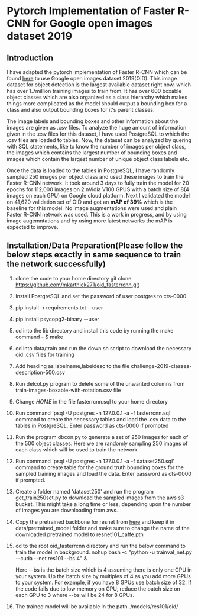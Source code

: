 # Pytorch Implementation of Faster R-CNN for Google open images dataset 2019

## Introduction

  I have adapted the pytorch implementation of Faster R-CNN which can be found [here](https://github.com/jwyang/faster-rcnn.pytorch) to use Google open images dataset 2019(OID). This image dataset for object detection is the largest available dataset right now, which has over 1.7million training images to train from. It has over 600 boxable object classes which are also organized as a class hierarchy which makes things more complicated as the model should output a bounding box for a class and also output bounding boxes for it's parent classes. 
  
 The image labels and bounding boxes and other information about the images are given as .csv files. To analyze the huge amount of information given in the .csv files for this dataset, I have used PostgreSQL to which the .csv files are loaded to tables. Now, the dataset can be analyzed by quering with SQL statements, like to know the number of images per object class, the images which contains the largest number of bounding boxes and images which contain the largest number of unique object class labels etc. 
 
 Once the data is loaded to the tables in PostgreSQL, I have randomly sampled 250 images per object class and used these images to train the Faster R-CNN network. It took around 3 days to fully train the model for 20 epochs for 112,000 images on 2 nVidia V100 GPUS with a batch size of 8(4 images on each GPU) on Google cloud platform. Next I validated the model on 41,620 validation set of OID and got an **mAP of 39%** which is the baseline for this model. No image augmentations were used and plain Faster R-CNN network was used. This is a work in progress, and by using image augemntations and by using more latest networks the mAP is expected to improve. 


## Installation/Data Preparation(Please follow the below steps exactly in same sequence to train the network successfully) 
1. clone the code to your home directory
  git clone https://github.com/mkarthick271/oid_fasterrcnn.git
2. Install PostgreSQL and set the password of user postgres to cts-0000

3. pip install -r requirements.txt --user

4. pip install psycopg2-binary --user

5. cd into the lib directory and install this code  by running the make command  - $ make

6. cd into data/train and run the down.sh script to download the necessary oid .csv files for training

7. Add heading as labelname,labeldesc to the file challenge-2019-classes-description-500.csv

8. Run delcol.py program to delete some of the unwanted columns from train-images-boxable-with-rotation.csv file

9. Change $HOME$ in the file fasterrcnn.sql to your home directory

10. Run command 'psql -U postgres -h 127.0.0.1 -a -f fasterrcnn.sql' command to create the necessary tables and load the .csv data to the tables in PostgreSQL. Enter password as cts-0000 if prompted

11. Run the program dbcon.py to generate a set of 250 images for each of the 500 object classes. Here we are randomly sampling 250 images of each class which will be used to train the network.

12. Run command 'psql -U postgres -h 127.0.0.1 -a -f dataset250.sql' command to create table for the ground truth bounding boxes for the sampled training images and load the data. Enter password as cts-0000 if prompted.

13. Create a folder named 'dataset250' and run the program get_train250set.py to download the sampled images from the aws s3 bucket. This might take a long time or less, depending upon the number of  images you are downloading from aws.

14. Copy the pretrained backbone for resnet from [here](https://www.dropbox.com/s/iev3tkbz5wyyuz9/resnet101_caffe.pth?dl=0) and keep it in data/pretrained_model folder and make sure to change the name of the downloaded pretrained model to resnet101_caffe.pth

15. cd to the root oid_fasterrcnn directory and run the below command to train the model in background. 
      nohup bash -c "python -u trainval_net.py --cuda --net res101 --bs 4" &
      
      Here --bs is the batch size which is 4 assuming there is only one GPU in your system. Up the batch size by multiples of 4 as you add  more GPUs to your system. For example, if you have 8 GPUs use batch size of 32. If the code fails due to low memory on GPU, reduce the batch size on each GPU to 3 where --bs will be 24 for 8 GPUs. 
      
 16. The trained model will be available in the path ./models/res101/oid/
